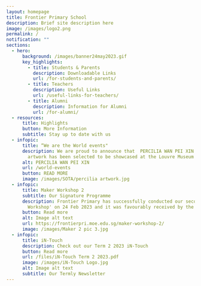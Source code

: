 ```yaml
---
layout: homepage
title: Frontier Primary School
description: Brief site description here
image: /images/logo2.png
permalink: /
notification: ""
sections:
  - hero:
      background: /images/banner24may2023.gif
      key_highlights:
        - title: Students & Parents
          description: Downloadable Links
          url: /for-students-and-parents/
        - title: Teachers
          description: Useful Links
          url: /useful-links-for-teachers/
        - title: Alumni
          description: Information for Alumni
          url: /for-alumni/
  - resources:
      title: Highlights
      button: More Information
      subtitle: Stay up to date with us
  - infopic:
      title: “We are the World events"
      description: We are proud to announce that  PERCILIA WAN PEI XIN from 5RE6
        artwork has been selected to be showcased at the Louvre Museum in Paris
      alt: PERCILIA WAN PEI XIN
      url: /world-events
      button: READ MORE
      image: /images/SOTA/percilia artwork.jpg
  - infopic:
      title: Maker Workshop 2
      subtitle: Our Signature Programme
      description: Frontier Primary has successfully conducted our second 'Maker
        Workshop' on 24 Feb 2023 and it was favourably received by the students.
      button: Read more
      alt: Image alt text
      url: https://frontierpri.moe.edu.sg/maker-workshop-2/
      image: /images/Maker 2 pic 3.jpg
  - infopic:
      title: iN-Touch
      description: Check out our Term 2 2023 iN-Touch
      button: Read more
      url: /files/iN-Touch Term 2 2023.pdf
      image: /images/iN-Touch Logo.jpg
      alt: Image alt text
      subtitle: Our Termly Newsletter
---
```

